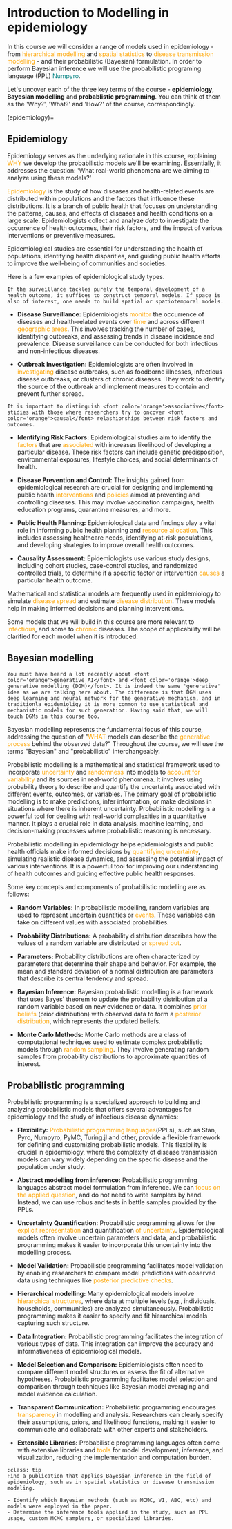 # Introduction to Modelling in epidemiology

In this course we will consider a range of models used in epidemiology - from <font color='orange'>hierarchical modelling</font> and <font color='orange'>spatial statistics</font> to <font color='orange'>disease transmission modelling</font> - and their probabilistic (Bayesian) formulation. In order to perform Bayesian inference we will use the probabilistic programing language (PPL) <font color='teal'>Numpyro</font>.

Let's uncover each of the three key terms of the course - **epidemiology**, **Bayesian modelling** and **probablistic programming**. You can think of them as the 'Why?', 'What?' and 'How?' of the course, correspondingly.

(epidemiology)=
## Epidemiology

Epidemiology serves as the underlying rationale in this course, explaining <font color='orange'>WHY</font> we develop the probabilistic models we'll be examining. Essentially, it addresses the question: 'What real-world phenomena are we aiming to analyze using these models?'

<font color='orange'>Epidemiology</font> is the study of how diseases and health-related events are distributed within populations and the factors that influence these distributions. It is a branch of public health that focuses on understanding the patterns, causes, and effects of diseases and health conditions on a large scale. Epidemiologists collect and analyze *data* to investigate the occurrence of health outcomes, their risk factors, and the impact of various interventions or preventive measures.

Epidemiological studies are essential for understanding the health of populations, identifying health disparities, and guiding public health efforts to improve the well-being of communities and societies.

Here is a few examples of epidemiological study types.


```{margin}
If the surveillance tackles purely the temporal development of a health outcome, it suffices to construct temporal models. If space is also of interest, one needs to build spatial or spatiotemporal models.
```
- **Disease Surveillance:** Epidemiologists <font color='orange'>monitor</font> the occurrence of diseases and health-related events over <font color='orange'>time</font> and across different <font color='orange'>geographic areas</font>. This involves tracking the number of cases, identifying outbreaks, and assessing trends in disease incidence and prevalence. Disease surveillance can be conducted for both infectious and non-infectious diseases.

- **Outbreak Investigation:** Epidemiologists are often involved in <font color='orange'>investigating</font> disease outbreaks, such as foodborne illnesses, infectious disease outbreaks, or clusters of chronic diseases. They work to identify the source of the outbreak and implement measures to contain and prevent further spread.

```{margin}
It is important to distinguish <font color='orange'>associative</font> stidies with those where researchers try to oncover <font color='orange'>causal</font> relashionships between risk factors and outcomes.
```
- **Identifying Risk Factors:** Epidemiological studies aim to identify the <font color='orange'>factors</font> that are <font color='orange'>associated</font> with increases likelihood of developing a particular disease. These risk factors can include genetic predisposition, environmental exposures, lifestyle choices, and social determinants of health.

- **Disease Prevention and Control:** The insights gained from epidemiological research are crucial for designing and implementing public health <font color='orange'>interventions</font> and <font color='orange'>policies</font> aimed at preventing and controlling diseases. This may involve vaccination campaigns, health education programs, quarantine measures, and more.

- **Public Health Planning:** Epidemiological data and findings play a vital role in informing public health planning and <font color='orange'>resource allocation</font>. This includes assessing healthcare needs, identifying at-risk populations, and developing strategies to improve overall health outcomes.

- **Causality Assessment:** Epidemiologists use various study designs, including cohort studies, case-control studies, and randomized controlled trials, to determine if a specific factor or intervention <font color='orange'>causes</font> a particular health outcome.

Mathematical and statistical models are frequently used in epidemiology to simulate <font color='orange'>disease spread</font> and estimate <font color='orange'>disease distribution</font>. These models help in making informed decisions and planning interventions.

Some models that we will build in this course are more relevant to <font color='orange'>infectious</font>, and some to <font color='orange'>chronic</font> diseases. The scope of applicability will be clarified for each model when it is introduced. 

## Bayesian modelling

```{margin}
You must have heard a lot recently about <font color='orange'>generative AI</font> and <font color='orange'>deep generative modelling (DGM)</font>. It is indeed the same 'generative' idea as we are talking here about. The difference is that DGM uses deep learning and neural network for the generative mechanism, and in traditionla epidemioligy it is more common to use statistical and mechanistic models for such generation. Having said that, we will touch DGMs in this course too.
```
Bayesian modelling represents the fundamental focus of this course, addressing the question of "<font color='orange'>WHAT</font> models can describe the <font color='orange'>generative process</font> behind the observed data?" Throughout the course, we will use the terms "Bayesian" and "probabilistic" interchangeably.

Probabilistic modelling is a mathematical and statistical framework used to incorporate <font color='orange'>uncertainty</font> and <font color='orange'>randomness</font> into models to <font color='orange'>account for variability</font> and its sources in real-world phenomena. It involves using probability theory to describe and quantify the uncertainty associated with different events, outcomes, or variables. The primary goal of probabilistic modelling is to make predictions, infer information, or make decisions in situations where there is inherent uncertainty. Probabilistic modelling is a powerful tool for dealing with real-world complexities in a quantitative manner. It plays a crucial role in data analysis, machine learning, and decision-making processes where probabilistic reasoning is necessary.

Probabilistic modelling in epidemiology helps epidemiologists and public health officials make informed decisions by <font color='orange'>quantifying uncertainty</font>, simulating realistic disease dynamics, and assessing the potential impact of various interventions. It is a powerful tool for improving our understanding of health outcomes and guiding effective public health responses.

Some key concepts and components of probabilistic modelling are as follows:

- **Random Variables:** In probabilistic modelling, random variables are used to represent uncertain quantities or <font color='orange'>events</font>. These variables can take on different values with associated probabilities.

- **Probability Distributions:** A probability distribution describes how the values of a random variable are distributed or <font color='orange'>spread out</font>.

- **Parameters:** Probability distributions are often characterized by parameters that determine their shape and behavior. For example, the mean and standard deviation of a normal distribution are parameters that describe its central tendency and spread.

- **Bayesian Inference:** Bayesian probabilistic modelling is a framework that uses Bayes' theorem to update the probability distribution of a random variable based on new evidence or data. It combines <font color='orange'>prior beliefs</font> (prior distribution) with observed data to form a <font color='orange'>posterior distribution</font>, which represents the updated beliefs.

- **Monte Carlo Methods:** Monte Carlo methods are a class of computational techniques used to estimate complex probabilistic models through <font color='orange'>random sampling</font>. They involve generating random samples from probability distributions to approximate quantities of interest.


## Probabilistic programming


Probabilistic programming is a specialized approach to building and analyzing probabilistic models that offers several advantages for epidemiology and the study of infectious disease dynamics:

- **Flexibility:** <font color='orange'>Probabilistic programming languages</font>(PPLs), such as Stan, Pyro, Numpyro, PyMC, Turing.jl and other, provide a flexible framework for defining and customizing probabilistic models. This flexibility is crucial in epidemiology, where the complexity of disease transmission models can vary widely depending on the specific disease and the population under study.

- **Abstract modelling from inference:** Probabilistic programming languages abstract model formulation from inference. We can <font color='orange'>focus on the applied question</font>, and do not need to write samplers by hand. Instead, we can use robus and tests in battle samples provided by the PPLs.

- **Uncertainty Quantification:** Probabilistic programming allows for the <font color='orange'>explicit representation</font> and quantification <font color='orange'>of uncertainty</font>. Epidemiological models often involve uncertain parameters and data, and probabilistic programming makes it easier to incorporate this uncertainty into the modelling process.


- **Model Validation:** Probabilistic programming facilitates model validation by enabling researchers to compare model predictions with observed data using techniques like <font color='orange'>posterior predictive checks</font>. 

- **Hierarchical modelling:** Many epidemiological models involve <font color='orange'>hierarchical structures</font>, where data at multiple levels (e.g., individuals, households, communities) are analyzed simultaneously. Probabilistic programming makes it easier to specify and fit hierarchical models capturing such structure.

- **Data Integration:** Probabilistic programming facilitates the integration of various types of data. This integration can improve the accuracy and informativeness of epidemiological models.

- **Model Selection and Comparison:** Epidemiologists often need to compare different model structures or assess the fit of alternative hypotheses. Probabilistic programming facilitates model selection and comparison through techniques like Bayesian model averaging and model evidence calculation.

- **Transparent Communication:** Probabilistic programming encourages <font color='orange'>transparency</font> in modelling and analysis. Researchers can clearly specify their assumptions, priors, and likelihood functions, making it easier to communicate and collaborate with other experts and stakeholders.

- **Extensible Libraries:** Probabilistic programming languages often come with extensive libraries and <font color='orange'>tools</font> for model development, inference, and visualization, reducing the implementation and computation burden.



`````{admonition} Task
:class: tip
Find a publication that applies Bayesian inference in the field of epidemiology, such as in spatial statistics or disease transmission modeling.

- Identify which Bayesian methods (such as MCMC, VI, ABC, etc) and models were employed in the paper.
- Determine the inference tools applied in the study, such as PPL usage, custom MCMC samplers, or specialized libraries.
`````